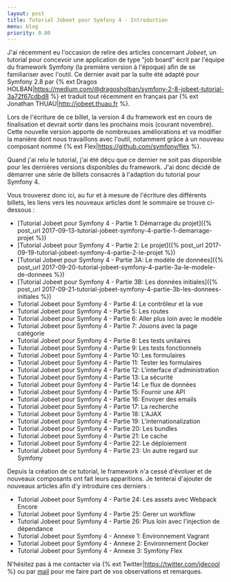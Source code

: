 ```yaml
---
layout: post
title: Tutorial Jobeet pour Symfony 4 - Introduction
menu: blog
priority: 0.80
---
```


J'ai récemment eu l'occasion de relire des articles concernant *Jobeet*, un 
tutorial pour concevoir une application de type "job board" écrit par l'équipe
du framework Symfony (la première version à l'époque) afin de se familiariser
avec l'outil. Ce dernier avait par la suite été adapté pour Symfony 2.8 par 
{% ext Dragos HOLBAN|https://medium.com/@dragosholban/symfony-2-8-jobeet-tutorial-3a72f67cdbd8 %} 
et traduit tout récemment en français par {% ext Jonathan THUAU|http://jobeet.thuau.fr %}.

Lors de l'écriture de ce billet, la version 4 du framework est en cours
de finalisation et devrait sortir dans les prochains mois (courant novembre).
Cette nouvelle version apporte de nombreuses améliorations et va modifier la
manière dont nous travaillons avec l'outil, notamment grâce à un nouveau
composant nommé {% ext Flex|https://github.com/symfony/flex %}.

Quand j'ai relu le tutorial, j'ai été déçu que ce dernier ne soit pas disponible
pour les dernières versions disponibles du framework. J'ai donc décidé de démarrer
une série de billets consacrés à l'adaption du tutorial pour Symfony 4.

Vous trouverez donc ici, au fur et à mesure de l'écriture des différents billets,
les liens vers les nouveaux articles dont le sommaire se trouve ci-dessous :

* [Tutorial Jobeet pour Symfony 4 - Partie 1: Démarrage du projet]({% post_url 2017-09-13-tutorial-jobeet-symfony-4-partie-1-demarrage-projet %})
* [Tutorial Jobeet pour Symfony 4 - Partie 2: Le projet]({% post_url 2017-09-19-tutorial-jobeet-symfony-4-partie-2-le-projet %})
* [Tutorial Jobeet pour Symfony 4 - Partie 3A: Le modèle de données]({% post_url 2017-09-20-tutorial-jobeet-symfony-4-partie-3a-le-modele-de-donnees %})
* [Tutorial Jobeet pour Symfony 4 - Partie 3B: Les données initiales]({% post_url 2017-09-21-tutorial-jobeet-symfony-4-partie-3b-les-donnees-initiales %})
* Tutorial Jobeet pour Symfony 4 - Partie 4: Le contrôleur et la vue
* Tutorial Jobeet pour Symfony 4 - Partie 5: Les routes
* Tutorial Jobeet pour Symfony 4 - Partie 6: Aller plus loin avec le modèle
* Tutorial Jobeet pour Symfony 4 - Partie 7: Jouons avec la page catégorie
* Tutorial Jobeet pour Symfony 4 - Partie 8: Les tests unitaires
* Tutorial Jobeet pour Symfony 4 - Partie 9: Les tests fonctionnels
* Tutorial Jobeet pour Symfony 4 - Partie 10: Les formulaires
* Tutorial Jobeet pour Symfony 4 - Partie 11: Tester les formulaires
* Tutorial Jobeet pour Symfony 4 - Partie 12: L'interface d'administration
* Tutorial Jobeet pour Symfony 4 - Partie 13: La sécurité
* Tutorial Jobeet pour Symfony 4 - Partie 14: Le flux de données
* Tutorial Jobeet pour Symfony 4 - Partie 15: Fournir une API
* Tutorial Jobeet pour Symfony 4 - Partie 16: Envoyer des emails
* Tutorial Jobeet pour Symfony 4 - Partie 17: La recherche
* Tutorial Jobeet pour Symfony 4 - Partie 18: L'AJAX
* Tutorial Jobeet pour Symfony 4 - Partie 19: L'internationalization
* Tutorial Jobeet pour Symfony 4 - Partie 20: Les bundles
* Tutorial Jobeet pour Symfony 4 - Partie 21: Le cache
* Tutorial Jobeet pour Symfony 4 - Partie 22: Le déploiement
* Tutorial Jobeet pour Symfony 4 - Partie 23: Un autre regard sur Symfony

Depuis la création de ce tutorial, le framework n'a cessé d'évoluer et de nouveaux
composants ont fait leurs apparitions. Je tenterai d'ajouter de nouveaux articles
afin d'y introduire ces derniers :

* Tutorial Jobeet pour Symfony 4 - Partie 24: Les assets avec Webpack Encore
* Tutorial Jobeet pour Symfony 4 - Partie 25: Gerer un workflow
* Tutorial Jobeet pour Symfony 4 - Partie 26: Plus loin avec l'injection de dépendance
* Tutorial Jobeet pour Symfony 4 - Annexe 1: Environnement Vagrant
* Tutorial Jobeet pour Symfony 4 - Annexe 2: Environnement Docker
* Tutorial Jobeet pour Symfony 4 - Annexe 3: Symfony Flex

N'hésitez pas à me contacter via {% ext Twitter|https://twitter.com/jdecool %} ou
par [mail](mailto:contact@jdecool.fr) pour me faire part de vos observations et
remarques.
